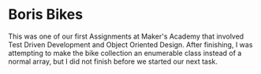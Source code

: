 <h1>Boris Bikes</h1>

This was one of our first Assignments at Maker's Academy that involved Test Driven Development and Object Oriented Design.
After finishing, I was attempting to make the bike collection an enumerable class instead of a normal array, but I did not finish before we started our next task.
